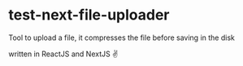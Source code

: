 # test-next-file-uploader

Tool to upload a file, it compresses the file before saving in the disk

written in ReactJS and NextJS ✌️
